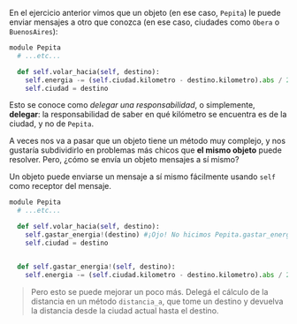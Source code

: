 En el ejercicio anterior vimos que un objeto (en ese caso, `Pepita`) le puede enviar mensajes a otro que conozca (en ese caso, ciudades como `Obera` o `BuenosAires`):

```python
module Pepita
  # ...etc...

  def self.volar_hacia(self, destino):
    self.energia -= (self.ciudad.kilometro - destino.kilometro).abs / 2
    self.ciudad = destino


```

Esto se conoce como _delegar una responsabilidad_, o simplemente, **delegar**: la responsabilidad de saber en qué kilómetro se encuentra es de la ciudad, y no de `Pepita`.

A veces nos va a pasar que un objeto tiene un método muy complejo, y nos gustaría subdividirlo en problemas más chicos que **el mismo objeto** puede resolver. Pero, ¿cómo se envía un objeto mensajes a sí mismo?

Un objeto puede enviarse un mensaje a sí mismo fácilmente usando `self` como receptor del mensaje.

```python
module Pepita
  # ...etc...

  def self.volar_hacia(self, destino):
    self.gastar_energia!(destino) #¡Ojo! No hicimos Pepita.gastar_energia!(destino)
    self.ciudad = destino


  def self.gastar_energia!(self, destino):
    self.energia -= (self.ciudad.kilometro - destino.kilometro).abs / 2


```

> Pero esto se puede mejorar un poco más. Delegá el cálculo de la distancia en un método `distancia_a`, que tome un destino y devuelva la distancia desde la ciudad actual hasta el destino.
